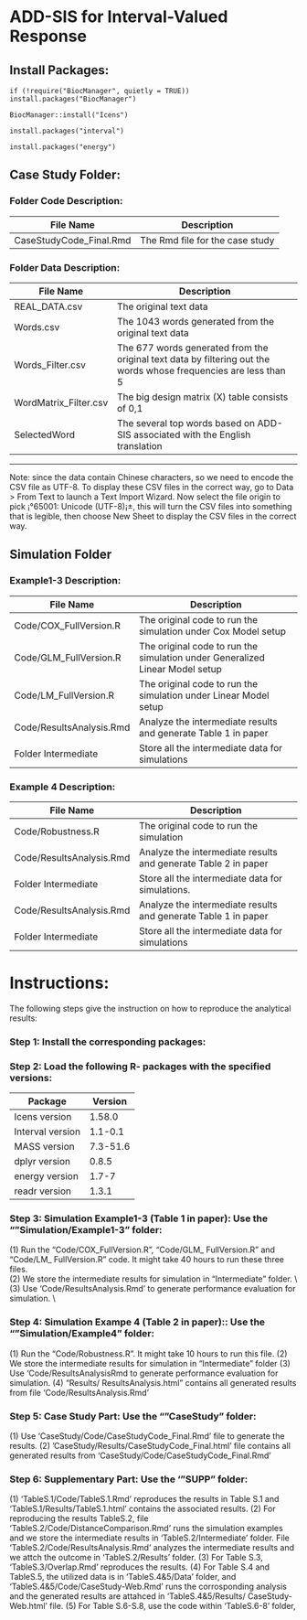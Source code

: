 # ADD-SIS for Interval-Valued Response

## Install Packages: 

`if (!require("BiocManager", quietly = TRUE))
    install.packages("BiocManager")`
    
`BiocManager::install("Icens")`

`install.packages("interval")`

`install.packages("energy")`

## Case Study Folder: 

### Folder Code Description:


| File Name | Description  |
| ------- | --- |
| CaseStudyCode_Final.Rmd | The Rmd file for the case study|

### Folder Data Description:

| File Name | Description  |
| ------- | --- |
| REAL_DATA.csv | The original text data |
|Words.csv| The 1043 words generated from the original text data|
|Words_Filter.csv| The 677 words generated from the original text data by filtering out the words whose frequencies are less than 5|
|WordMatrix_Filter.csv|The big design matrix (X) table consists of 0,1|
|SelectedWord | The several top words based on ADD-SIS associated with the English translation|
______________________________________________________________________________________________
Note: since the data contain Chinese characters, so we need to encode the CSV file as UTF-8. To display these CSV files in the correct way, go to Data > From Text to launch a Text Import Wizard. Now select the file origin to pick ¡°65001: Unicode (UTF-8)¡±, this will turn the CSV files into something that is legible, then choose New Sheet to display the CSV files in the correct way.



## Simulation Folder

### Example1-3  Description:
| File Name | Description  |
| ------- | --- |
| Code/COX_FullVersion.R | The original code to run the simulation under Cox Model setup |
|Code/GLM_FullVersion.R| The original code to run the simulation under Generalized Linear Model  setup |
|Code/LM_FullVersion.R| The original code to run the simulation under  Linear Model  setup|
|Code/ResultsAnalysis.Rmd| Analyze the intermediate results and generate Table 1 in paper|
|Folder Intermediate|Store all the intermediate data for simulations|



### Example 4  Description:
| File Name | Description  |
| ------- | --- |
| Code/Robustness.R | The original code to run the simulation |
|Code/ResultsAnalysis.Rmd| Analyze the intermediate results and generate Table 2 in paper |
|Folder Intermediate| Store all the intermediate data for simulations. |
|Code/ResultsAnalysis.Rmd| Analyze the intermediate results and generate Table 1 in paper|
|Folder Intermediate|Store all the intermediate data for simulations|

# Instructions: 

The following steps give the instruction on how to reproduce the analytical results: 

### Step 1: Install the corresponding packages:

### Step 2: Load the following R- packages with the specified versions: 
| Package | Version  |
| ------- | --- |
|Icens version | 1.58.0|
|Interval version|1.1-0.1|
|MASS version|7.3-51.6|
|dplyr version|0.8.5|
|energy version|1.7-7|
|readr version|1.3.1|


### Step 3: Simulation Example1-3 (Table 1 in paper): Use the “”Simulation/Example1-3” folder:
(1)	Run the “Code/COX_FullVersion.R”, “Code/GLM_ FullVersion.R” and “Code/LM_ FullVersion.R” code. It might take 40 hours to run these three files. \
(2)	We store the intermediate results for simulation in “Intermediate” folder. \ 
(3)	Use ‘Code/ResultsAnalysis.Rmd’ to generate performance evaluation for simulation. \ 

### Step 4: Simulation Exampe 4 (Table 2 in paper):: Use the “”Simulation/Example4” folder:
(1)	Run the “Code/Robustness.R”. It might take 10 hours to run this file. 
(2)	We store the intermediate results for simulation in “Intermediate” folder
(3)	Use ‘Code/ResultsAnalysisRmd to generate performance evaluation for simulation. 
(4)	“Results/ ResultsAnalysis.html” contains all generated results from file ‘Code/ResultsAnalysis.Rmd’
### Step 5: Case Study Part: Use the “”CaseStudy” folder:
(1)	Use ‘CaseStudy/Code/CaseStudyCode_Final.Rmd’ file to generate the results.
(2)	’CaseStudy/Results/CaseStudyCode_Final.html’ file contains all generated results from ‘CaseStudy/Code/CaseStudyCode_Final.Rmd’
### Step 6: Supplementary Part: Use the ‘”SUPP” folder: 
(1)	‘TableS.1/Code/TableS.1.Rmd’ reproduces the results in Table S.1 and ‘TableS.1/Results/TableS.1.html’ contains the associated results. 
(2)	For reproducing the results TableS.2, file ‘TableS.2/Code/DistanceComparison.Rmd’ runs the simulation examples and we store the intermediate results in ‘TableS.2/Intermediate’ folder. File ‘TableS.2/Code/ResultsAnalysis.Rmd’ analyzes the intermediate results and we attch the outcome in ‘TableS.2/Results’ folder. 
(3)	For Table S.3, ‘TableS.3/Overlap.Rmd’ reproduces the results. 
(4)	For Table S.4 and TableS.5, the utilized data is in ‘TableS.4&5/Data’ folder, and ‘TableS.4&5/Code/CaseStudy-Web.Rmd’ runs the corrosponding analysis and the generated results are attahced in ‘TableS.4&5/Results/ CaseStudy-Web.html’ file. 
(5)	For Table S.6-S.8, use the code within ‘TableS.6-8’ folder,
